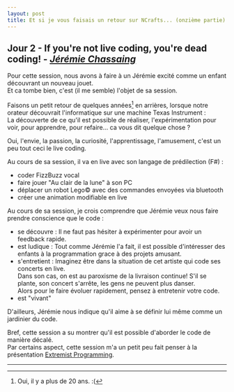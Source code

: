 ```yaml
---
layout: post
title: Et si je vous faisais un retour sur NCrafts... (onzième partie)
---
```


## Jour 2 - If you're not live coding, you're dead coding! - [*Jérémie Chassaing*][JeremieChassaing]

Pour cette session, nous avons à faire à un Jérémie excité comme un enfant découvrant un nouveau jouet.  
Et ca tombe bien, c'est (il me semble) l'objet de sa session. 

Faisons un petit retour de quelques années[^1] en arrières, lorsque notre orateur découvrait l'informatique sur une machine Texas Instrument :  
La découverte de ce qu'il est possible de réaliser, l'expérimentation pour voir, pour apprendre, pour refaire... ca vous dit quelque chose ?

Oui, l'envie, la passion, la curiosité, l'apprentissage, l'amusement, c'est un peu tout ceci le live coding.

Au cours de sa session, il va en live avec son langage de prédilection (F#) : 

* coder FizzBuzz vocal
* faire jouer "Au clair de la lune" à son PC
* déplacer un robot Lego© avec des commandes envoyées via bluetooth
* créer une animation modifiable en live

Au cours de sa session, je crois comprendre que Jérémie veux nous faire prendre conscience que le code : 

* se découvre : Il ne faut pas hésiter à expérimenter pour avoir un feedback rapide.
* est ludique : Tout comme Jérémie l'a fait, il est possible d'intéresser des enfants à la programmation grace à des projets amusant.
* s'entretient : Imaginez être dans la situation de cet artiste qui code ses concerts en live.  
Dans son cas, on est au paroxisme de la livraison continue! S'il se plante, son concert s'arrête, les gens ne peuvent plus danser.  
Alors pour le faire évoluer rapidement, pensez à entretenir votre code.
* est "vivant"

D'ailleurs, Jérémie nous indique qu'il aime à se définir lui même comme un jardinier du code.

Bref, cette session a su montrer qu'il est possible d'aborder le code de manière décalé.  
Par certains aspect, cette session m'a un petit peu fait penser à la présentation [Extremist Programming][ExtremistProgramming].

---

[^1]: Oui, il y a plus de 20 ans. :(

[JeremieChassaing]: https://twitter.com/thinkb4coding
[ExtremistProgramming]: https://www.youtube.com/watch?v=yKKn8WuEY94